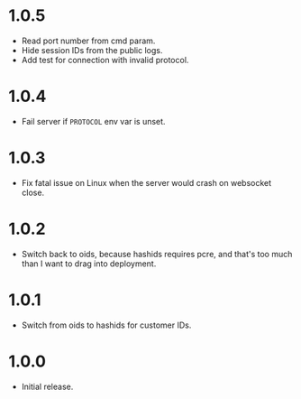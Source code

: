 # 1.0.5

- Read port number from cmd param.
- Hide session IDs from the public logs.
- Add test for connection with invalid protocol.


# 1.0.4

- Fail server if `PROTOCOL` env var is unset.


# 1.0.3

- Fix fatal issue on Linux when the server would crash on websocket close.


# 1.0.2

- Switch back to oids, because hashids requires pcre, and that's too much than I want to drag into  deployment.


# 1.0.1

- Switch from oids to hashids for customer IDs.


# 1.0.0

- Initial release.
